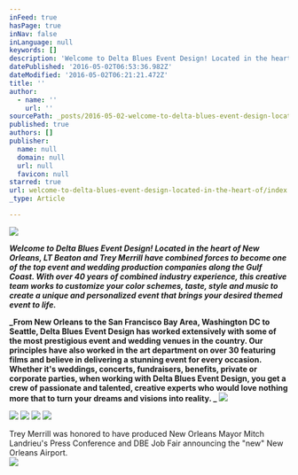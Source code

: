 ```yaml
---
inFeed: true
hasPage: true
inNav: false
inLanguage: null
keywords: []
description: 'Welcome to Delta Blues Event Design! Located in the heart of New Orleans, LT Beaton and Trey Merrill have combined forces to become one of the top event and wedding production companies along the Gulf Coast. With over 40 years of combined industry experience, this creative team works to customize your color schemes, taste, style and music to create a unique and personalized event that brings your desired themed event to life.'
datePublished: '2016-05-02T06:53:36.982Z'
dateModified: '2016-05-02T06:21:21.472Z'
title: ''
author:
  - name: ''
    url: ''
sourcePath: _posts/2016-05-02-welcome-to-delta-blues-event-design-located-in-the-heart-of.md
published: true
authors: []
publisher:
  name: null
  domain: null
  url: null
  favicon: null
starred: true
url: welcome-to-delta-blues-event-design-located-in-the-heart-of/index.html
_type: Article

---
```

![](https://s3-us-west-2.amazonaws.com/the-grid-img/p/760ebe6f8c3dcd0966bc4e445f82b8df0d1742ec.jpg)

**_Welcome to Delta Blues Event Design! Located in the heart of New Orleans, LT Beaton and Trey Merrill have combined forces to become one of the top event and wedding production companies along the Gulf Coast. With over 40 years of combined industry experience, this creative team works to customize your color schemes, taste, style and music to create a unique and personalized event that brings your desired themed event to life._**

**_From New Orleans to the San Francisco Bay Area, Washington DC to Seattle, Delta Blues Event Design has worked extensively with some of the most prestigious event and wedding venues in the country. Our principles have also worked in the art department on over 30 featuring films and believe in delivering a stunning event for every occasion. Whether it's weddings, concerts, fundraisers, benefits, private or corporate parties, when working with Delta Blues Event Design, you get a crew of passionate and talented, creative experts who would love nothing more that to turn your dreams and visions into reality. _**
![](https://the-grid-user-content.s3-us-west-2.amazonaws.com/ddc2f36b-3763-4c12-81e8-a3a8956f15ef.jpg)

  
![](https://the-grid-user-content.s3-us-west-2.amazonaws.com/6b0c579a-6a2e-4903-a934-d8b8405b07b3.jpg)
![](https://the-grid-user-content.s3-us-west-2.amazonaws.com/5eb58b94-0f79-454c-93a2-0bb61573b1dd.jpg)
![](https://the-grid-user-content.s3-us-west-2.amazonaws.com/525e6a6e-e24b-4250-878d-1153366ebcba.jpg)
![](https://the-grid-user-content.s3-us-west-2.amazonaws.com/290477e2-8064-412b-9019-4586bc188cca.jpg)

Trey Merrill was 
honored to have produced New Orleans Mayor Mitch Landrieu's Press 
Conference and DBE Job Fair announcing the "new" New Orleans Airport.  
![](https://the-grid-user-content.s3-us-west-2.amazonaws.com/5fffe099-74f9-4c54-9a46-00b8c46775e2.jpg)